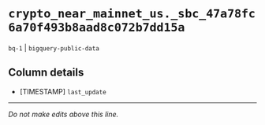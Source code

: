 # `crypto_near_mainnet_us._sbc_47a78fc6a70f493b8aad8c072b7dd15a`
`bq-1` | `bigquery-public-data`

## Column details
* [TIMESTAMP] `last_update`

-------------------------------------------------------------------------------
*Do not make edits above this line.*
